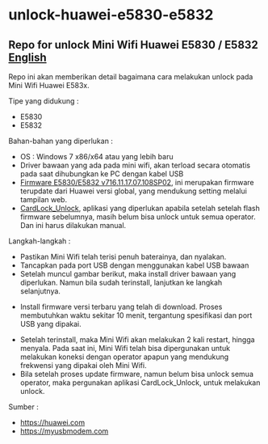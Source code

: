 # unlock-huawei-e5830-e5832
## Repo for unlock Mini Wifi Huawei E5830 / E5832 [English](https://github.com/daniasefine/unlock-huawei-e5830-e5832/blob/main/README_en.md)

Repo ini akan memberikan detail bagaimana cara melakukan unlock pada Mini Wifi Huawei E583x. 

Tipe yang didukung :
- E5830
- E5832

Bahan-bahan yang diperlukan :
- OS : Windows 7 x86/x64 atau yang lebih baru
- Driver bawaan yang ada pada mini wifi, akan terload secara otomatis pada saat dihubungkan ke PC dengan kabel USB
- [Firmware E5830/E5832 v716.11.17.07.108SP02](http://download.myusbmodem.com/home/Huawei%20Origional%20Firmwares/E5830/E583XUpdate_716.11.17.07.108SP02.exe), ini merupakan firmware terupdate dari Huawei versi global, yang mendukung setting melalui tampilan web.
- [CardLock_Unlock](http://download.myusbmodem.com/home/Huawei%20Origional%20Firmwares/E5830/CardLock_UnLock.exe), aplikasi yang diperlukan apabila setelah setelah flash firmware sebelumnya, masih belum bisa unlock untuk semua operator. Dan ini harus dilakukan manual.

Langkah-langkah :
- Pastikan Mini Wifi telah terisi penuh baterainya, dan nyalakan.
- Tancapkan pada port USB dengan menggunakan kabel USB bawaan
- Setelah muncul gambar berikut, maka install driver bawaan yang diperlukan. Namun bila sudah terinstall, lanjutkan ke langkah selanjutnya.

[]()

- Install firmware versi terbaru yang telah di download. Proses membutuhkan waktu sekitar 10 menit, tergantung spesifikasi dan port USB yang dipakai.

[]()

- Setelah terinstall, maka Mini Wifi akan melakukan 2 kali restart, hingga menyala. Pada saat ini, Mini Wifi telah bisa dipergunakan untuk melakukan koneksi dengan operator apapun yang mendukung frekwensi yang dipakai oleh Mini Wifi.
- Bila setelah proses update firmware, namun belum bisa unlock semua operator, maka pergunakan aplikasi CardLock_Unlock, untuk melakukan unlock.

Sumber :
- https://huawei.com
- https://myusbmodem.com
